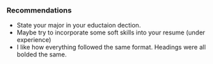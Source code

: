 ### Recommendations
- State your major in your eductaion dection.
- Maybe try to incorporate some soft skills into your resume (under experience)
- I like how everything followed the same format. Headings were all bolded the same.
